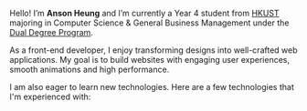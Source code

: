 Hello! I’m **Anson Heung** and I’m currently a Year 4 student from [HKUST](https://hkust.edu.hk/home) majoring in Computer Science & General Business Management under the [Dual Degree Program](https://techmgmt.hkust.edu.hk/).

As a front-end developer, I enjoy transforming designs into well-crafted web applications. My goal is to build websites with engaging user experiences, smooth animations and high performance.

I am also eager to learn new technologies. Here are a few technologies that I'm experienced with:
